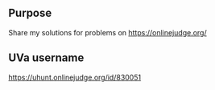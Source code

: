 ## Purpose
Share my solutions for problems on https://onlinejudge.org/

## UVa username
https://uhunt.onlinejudge.org/id/830051
